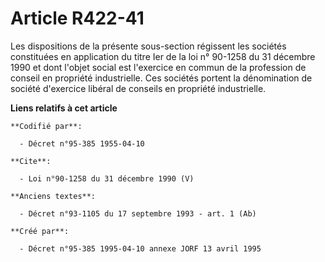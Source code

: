 # Article R422-41

Les dispositions de la présente sous-section régissent les sociétés constituées en application du titre Ier de la loi n°
90-1258 du 31 décembre 1990 et dont l'objet social est l'exercice en commun de la profession de conseil en propriété
industrielle. Ces sociétés portent la dénomination de société d'exercice libéral de conseils en propriété industrielle.

**Liens relatifs à cet article**

	**Codifié par**:

	  - Décret n°95-385 1955-04-10

	**Cite**:

	  - Loi n°90-1258 du 31 décembre 1990 (V)

	**Anciens textes**:

	  - Décret n°93-1105 du 17 septembre 1993 - art. 1 (Ab)

	**Créé par**:

	  - Décret n°95-385 1995-04-10 annexe JORF 13 avril 1995
